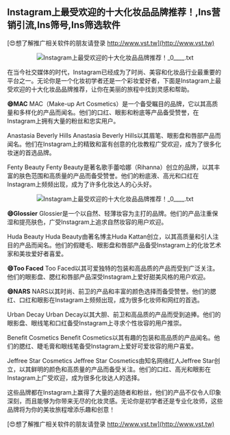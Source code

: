 ## **Instagram上最受欢迎的十大化妆品品牌推荐！,Ins营销引流,Ins筛号,Ins筛选软件**

[😍想了解推广相关软件的朋友请登录 http://www.vst.tw](http://www.vst.tw)

 <center><img src="https://vst.tw/MP4/tuiguang/png/2.png" alt="Instagram上最受欢迎的十大化妆品品牌推荐！_0____.txt"></center>

在当今社交媒体的时代，Instagram已经成为了时尚、美容和化妆品行业最重要的平台之一。无论你是一个化妆初学者还是一个彩妆爱好者，下面是Instagram上最受欢迎的十大化妆品品牌推荐，让你在美丽的旅程中找到灵感和帮助。

**😄MAC**
MAC（Make-up Art Cosmetics）是一个备受瞩目的品牌，它以其高质量和多样化的产品而闻名。他们的口红、眼影和粉底等产品备受赞誉，在Instagram上拥有大量的粉丝和忠实用户。

Anastasia Beverly Hills
Anastasia Beverly Hills以其眉笔、眼影盘和唇部产品而闻名。他们在Instagram上的精致和富有创意的化妆教程广受欢迎，成为了很多化妆迷的首选品牌。

Fenty Beauty
Fenty Beauty是著名歌手蕾哈娜（Rihanna）创立的品牌，以其丰富的肤色范围和高质量的产品而备受赞誉。他们的粉底液、高光和口红在Instagram上频频出现，成为了许多化妆达人的心头好。

 <center><img src="https://vst.tw/MP4/tuiguang/png/7.png" alt="Instagram上最受欢迎的十大化妆品品牌推荐！_0____.txt"></center>

**😄Glossier**
Glossier是一个以自然、轻薄妆容为主打的品牌。他们的产品注重保湿和提亮肤色，广受Instagram上追求自然妆容的用户欢迎。

Huda Beauty
Huda Beauty由著名博主Huda Kattan创立，以其高质量和引人注目的产品而闻名。他们的假睫毛、眼影盘和唇部产品备受Instagram上的化妆艺术家和美妆爱好者喜爱。

**😄Too Faced**
Too Faced以其可爱独特的包装和高品质的产品而受到广泛关注。他们的眼影盘、腮红和唇部产品深受Instagram上爱好甜美风格的用户欢迎。

**😄NARS**
NARS以其时尚、前卫的产品和丰富的颜色选择而备受赞誉。他们的腮红、口红和眼影在Instagram上频频出现，成为很多化妆师和网红的首选。

Urban Decay
Urban Decay以其大胆、前卫和高品质的产品而受到追捧。他们的眼影盘、眼线笔和口红备受Instagram上寻求个性妆容的用户推崇。

Benefit Cosmetics
Benefit Cosmetics以其有趣的包装和高品质的产品闻名。他们的腮红、睫毛膏和眼线笔备受Instagram上爱好可爱妆容的用户喜爱。

Jeffree Star Cosmetics
Jeffree Star Cosmetics由知名网络红人Jeffree Star创立，以其鲜明的颜色和高质量的产品而备受关注。他们的口红、高光和眼影在Instagram上广受欢迎，成为很多化妆达人的选择。

这些品牌都在Instagram上赢得了大量的追随者和粉丝，他们的产品不仅令人印象深刻，而且能够为你带来无尽的化妆灵感。无论你是初学者还是专业化妆师，这些品牌将为你的美妆旅程增添乐趣和创意！

[😍想了解推广相关软件的朋友请登录 http://www.vst.tw](http://www.vst.tw)



